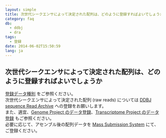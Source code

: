 ```yaml
---
layout: simple
title: 次世代シークエンサによって決定された配列は、どのように登録すればよいでしょうか
category: faq
db:
  - ddbj
  - dra
tags: 
  - 登録
date: 2014-06-02T15:50:59
lang: ja
---
```


## 次世代シークエンサによって決定された配列は、どのように登録すればよいでしょうか

<p><a href="/documents/data-categories.html">登録データ種別</a> をご参照ください。<br>次世代シークエンサによって決定された配列 (raw reads) については <a href="/dra/index.html">DDBJ sequence Read Archive</a> への登録をお願いします。<br>また、適宜、<a href="/ddbj/genome.html">Genome Project のデータ登録</a>、<a href="/ddbj/transcriptome.html">Transcriptome Project のデータ登録</a> もご参照ください。<br>必要に応じて、アセンブル後の配列データを <a href="/ddbj/mss.html">Mass Submission System</a>  にて、ご登録ください。</p>
